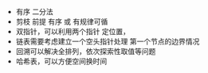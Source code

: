 - 有序 二分法
- 剪枝 前提 有序 或 有规律可循
- 双指针，可以利用两个指针 定位置， 
- 链表需要考虑建立一个空头指针处理  第一个节点的边界情况
- 回溯可以解决全排列，依次探索性取值等问题
- 哈希表，可以方便空间换时间
